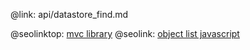 @link: api/datastore_find.md

@seolinktop: [mvc library](https://webix.com)
@seolink: [object list javascript](https://webix.com/widget/list/)